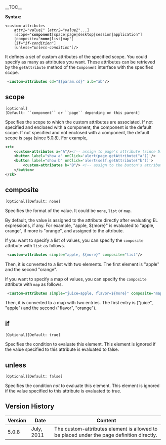\_\_TOC\_\_

**Syntax:**

`<custom-attributes`  
`    `*`attr1`*`="`*`value1`*`" [`*`attr2`*`="`*`value2`*`"...] `  
`    [scope="`**`component`**`|space|page|desktop|session|application"] `  
`    [composite="`**`none`**`|list|map"]`  
`    [if="`*`if-condition`*`"] `  
`    [unless="`*`unless-condition`*`"]/>`

It defines a set of custom attributes of the specified scope. You could
specify as many as attributes you want. These attributes can be
retrieved by the `getAttribute` method of the `Component` interface with
the specified scope.

``` xml
 <custom-attributes cd="${param.cd}" a.b="ab"/>
```

## scope

`[optional][Default: ``component`` or ``page`` depending on this parent]`

Specifies the scope to which the custom attributes are associated. If
not specified and enclosed with a component, the component is the
default scope. If not specified and not enclosed with a component, the
default scope is `page` (since 5.0.8). For example,

``` xml
<zk>
    <custom-attributes a="A"/><!-- assign to page's attribute (since 5.0.8) -->
    <button label="show a" onClick='alert(page.getAttribute("a"))'/>
    <button label="show b" onClick='alert(self.getAttribute("b"))'>
        <custom-attributes b="B"/> <!-- assign to the button's attribute -->
    </button>
</zk>
```

## composite

`[Optional][Default: none]`

Specifies the format of the value. It could be `none`, `list` or `map`.

By default, the value is assigned to the attribute directly after
evaluating EL expressions, if any. For example, "apple, \${more}" is
evaluated to "apple, orange", if more is "orange", and assigned to the
attribute.

If you want to specify a list of values, you can specify the `composite`
attribute with `list` as follows.

``` xml
 <custom-attributes simple="apple, ${more}" composite="list"/>
```

Then, it is converted to a list with two elements. The first element is
"apple" and the second "orange".

If you want to specify a map of values, you can specify the `composite`
attribute with `map` as follows.

``` xml
 <custom-attributes simple="juice=apple, flavor=${more}" composite="map"/>
```

Then, it is converted to a map with two entries. The first entry is
("juice", "apple") and the second ("flavor", "orange").

## if

`[Optional][Default: true]`

Specifies the condition to evaluate this element. This element is
ignored if the value specified to this attribute is evaluated to false.

## unless

`[Optional][Default: false]`

Specifies the condition *not* to evaluate this element. This element is
ignored if the value specified to this attribute is evaluated to true.

## Version History

| Version | Date       | Content                                                                                   |
|---------|------------|-------------------------------------------------------------------------------------------|
| 5.0.8   | July, 2011 | The custom-attributes element is allowed to be placed under the page definition directly. |
